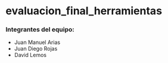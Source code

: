 # evaluacion_final_herramientas

### Integrantes del equipo: 
  * Juan Manuel Arias
  * Juan Diego Rojas 
  * David Lemos
